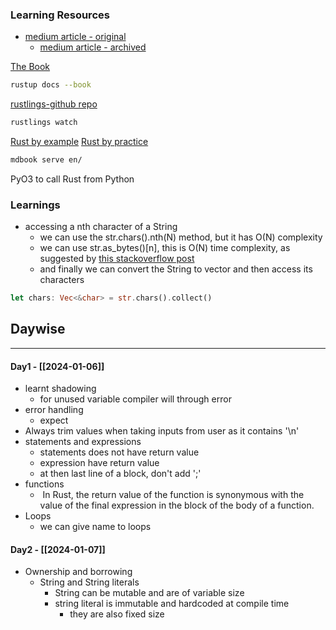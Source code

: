 ### Learning Resources
- [medium article - original](https://towardsdatascience.com/python-to-rust-breaking-down-3-big-obstacles-094eb99e331d)
	- [medium article - archived](https://archive.is/hjNHh)

[The Book](https://doc.rust-lang.org/book/)
```bash
rustup docs --book
```

[rustlings-github repo](https://github.com/rust-lang/rustlings/)
```bash
rustlings watch
```
[Rust by example](https://doc.rust-lang.org/rust-by-example/)
[Rust by practice](https://practice.rs/why-exercise.html)
```bash
mdbook serve en/
```

PyO3 to call Rust from Python

### Learnings
- accessing a nth character of a String 
	- we can use the str.chars().nth(N) method, but it has O(N) complexity
	- we can use str.as_bytes()[n], this is O(N) time complexity, as suggested by [this stackoverflow post](https://stackoverflow.com/questions/71824249/get-value-of-nth-char-in-string-in-rust)
	- and finally we can convert the String to vector and then access its characters 
```rust
let chars: Vec<&char> = str.chars().collect()
```


## Daywise
---
#### Day1 - [[2024-01-06]]
- learnt shadowing
	- for unused variable compiler will through error
- error handling
	- expect
- Always trim values when taking inputs from user as it contains '\n'
- statements and expressions
	- statements does not have return value
	- expression have return value
	- at then last line of a block, don't add ';'
- functions
	-  In Rust, the return value of the function is synonymous with the value of the final expression in the block of the body of a function.
- Loops
	- we can give name to loops

#### Day2 - [[2024-01-07]]
- Ownership and borrowing
	- String and String literals
		- String can be mutable and are of variable size
		- string literal is immutable and hardcoded at compile time
			- they are also fixed size